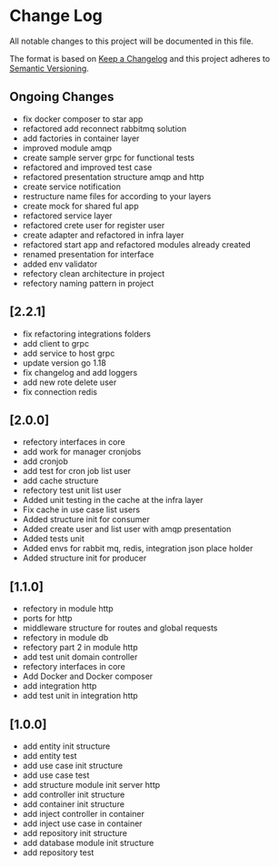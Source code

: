 # Change Log

All notable changes to this project will be documented in this file.

The format is based on [Keep a Changelog](http://keepachangelog.com/)
and this project adheres to [Semantic Versioning](http://semver.org/).

## Ongoing Changes

- fix docker composer to star app
- refactored add reconnect rabbitmq solution
- add factories in container layer
- improved module amqp 
- create sample server grpc for functional tests
- refactored and improved test case
- refactored presentation structure amqp and http 
- create service notification
- restructure name files for according to your layers
- create mock for shared ful app
- refactored service layer
- refactored crete user for register user
- create adapter and refactored in infra layer
- refactored start app and refactored modules already created
- renamed presentation for interface
- added env validator
- refectory clean architecture in project
- refectory naming pattern in project

## [2.2.1]

- fix refactoring integrations folders
- add client to grpc 
- add service to host grpc
- update version go 1.18
- fix changelog and add loggers
- add new rote delete user
- fix connection redis

## [2.0.0]
- refectory interfaces in core
- add work for manager cronjobs
- add cronjob
- add test for cron job list user
- add cache structure
- refectory test unit list user
- Added unit testing in the cache at the infra layer
- Fix cache in use case list users
- Added structure init for consumer 
- Added create user and list user with amqp presentation 
- Added tests unit
- Added envs for rabbit mq, redis, integration json place holder
- Added structure init for producer  

## [1.1.0]

- refectory in module http
- ports for http 
- middleware structure for routes and global requests
- refectory in module db
- refectory part 2 in module http
- add test unit domain controller
- refectory interfaces in core 
- Add Docker and Docker composer
- add integration http 
- add test unit in integration http

## [1.0.0]

- add entity init structure
- add entity test
- add use case init structure 
- add use case test
- add structure module init server http 
- add controller init structure
- add container init structure
- add inject controller in container
- add inject use case in container
- add repository init structure 
- add database module init structure 
- add repository test
